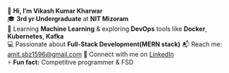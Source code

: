 👋 **Hi, I’m Vikash Kumar Kharwar**  
🎓 **3rd yr Undergraduate** at **NIT Mizoram**  
🌱 Learning **Machine Learning** & exploring **DevOps** tools like **Docker**, **Kubernetes**, **Kafka**  
💻 Passionate about  **Full-Stack Development(MERN stack)**
📬 Reach me: [amit.sbz1596@gmail.com](mailto:amit.sbz1596@gmail.com) 
🔗 Connect with me on [LinkedIn](https://www.linkedin.com/in/vikash-kumar-kharwar-1596/)  
⚡ **Fun fact:** Competitive programmer & FSD
